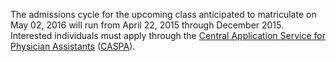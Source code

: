 <span class="highlight">The admissions cycle for the upcoming class</span> anticipated to matriculate on May 02, 2016 <span class="highlight">will run from April 22, 2015 through December 2015</span>. Interested individuals must apply through the [Central Application Service for Physician Assistants][caspa] ([CASPA][caspa]).

[caspa]: https://portal.caspaonline.org/